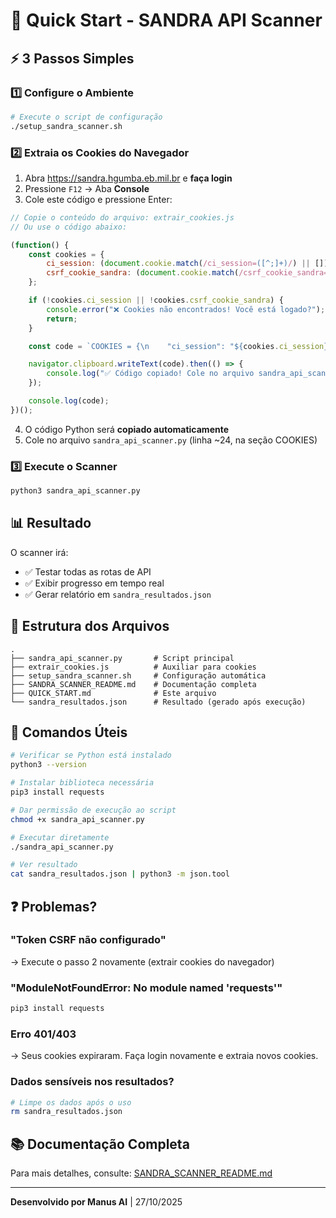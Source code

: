 # 🚀 Quick Start - SANDRA API Scanner

## ⚡ 3 Passos Simples

### 1️⃣ Configure o Ambiente

```bash
# Execute o script de configuração
./setup_sandra_scanner.sh
```

### 2️⃣ Extraia os Cookies do Navegador

1. Abra https://sandra.hgumba.eb.mil.br e **faça login**
2. Pressione `F12` → Aba **Console**
3. Cole este código e pressione Enter:

```javascript
// Copie o conteúdo do arquivo: extrair_cookies.js
// Ou use o código abaixo:

(function() {
    const cookies = {
        ci_session: (document.cookie.match(/ci_session=([^;]+)/) || [])[1],
        csrf_cookie_sandra: (document.cookie.match(/csrf_cookie_sandra=([^;]+)/) || [])[1]
    };

    if (!cookies.ci_session || !cookies.csrf_cookie_sandra) {
        console.error("❌ Cookies não encontrados! Você está logado?");
        return;
    }

    const code = `COOKIES = {\n    "ci_session": "${cookies.ci_session}",\n    "csrf_cookie_sandra": "${cookies.csrf_cookie_sandra}"\n}`;

    navigator.clipboard.writeText(code).then(() => {
        console.log("✅ Código copiado! Cole no arquivo sandra_api_scanner.py");
    });

    console.log(code);
})();
```

4. O código Python será **copiado automaticamente**
5. Cole no arquivo `sandra_api_scanner.py` (linha ~24, na seção COOKIES)

### 3️⃣ Execute o Scanner

```bash
python3 sandra_api_scanner.py
```

## 📊 Resultado

O scanner irá:
- ✅ Testar todas as rotas de API
- ✅ Exibir progresso em tempo real
- ✅ Gerar relatório em `sandra_resultados.json`

## 📁 Estrutura dos Arquivos

```
.
├── sandra_api_scanner.py       # Script principal
├── extrair_cookies.js          # Auxiliar para cookies
├── setup_sandra_scanner.sh     # Configuração automática
├── SANDRA_SCANNER_README.md    # Documentação completa
├── QUICK_START.md              # Este arquivo
└── sandra_resultados.json      # Resultado (gerado após execução)
```

## 🔧 Comandos Úteis

```bash
# Verificar se Python está instalado
python3 --version

# Instalar biblioteca necessária
pip3 install requests

# Dar permissão de execução ao script
chmod +x sandra_api_scanner.py

# Executar diretamente
./sandra_api_scanner.py

# Ver resultado
cat sandra_resultados.json | python3 -m json.tool
```

## ❓ Problemas?

### "Token CSRF não configurado"
→ Execute o passo 2 novamente (extrair cookies do navegador)

### "ModuleNotFoundError: No module named 'requests'"
```bash
pip3 install requests
```

### Erro 401/403
→ Seus cookies expiraram. Faça login novamente e extraia novos cookies.

### Dados sensíveis nos resultados?
```bash
# Limpe os dados após o uso
rm sandra_resultados.json
```

## 📚 Documentação Completa

Para mais detalhes, consulte: [SANDRA_SCANNER_README.md](SANDRA_SCANNER_README.md)

---

**Desenvolvido por Manus AI** | 27/10/2025
